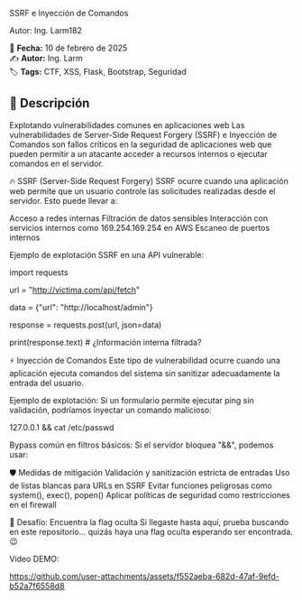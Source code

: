 SSRF e Inyección de Comandos

Autor: Ing. Larm182

📅 **Fecha:** 10 de febrero de 2025  
✍️ **Autor:** Ing. Larm  
🏷️ **Tags:** CTF, XSS, Flask, Bootstrap, Seguridad  

## 📖 Descripción  
Explotando vulnerabilidades comunes en aplicaciones web
Las vulnerabilidades de Server-Side Request Forgery (SSRF) e Inyección de Comandos son fallos críticos en la seguridad de aplicaciones web que pueden permitir a un atacante acceder a recursos internos o ejecutar comandos en el servidor.

🔥 SSRF (Server-Side Request Forgery)
SSRF ocurre cuando una aplicación web permite que un usuario controle las solicitudes realizadas desde el servidor. Esto puede llevar a:

Acceso a redes internas
Filtración de datos sensibles
Interacción con servicios internos como 169.254.169.254 en AWS
Escaneo de puertos internos

Ejemplo de explotación SSRF en una API vulnerable:

import requests

url = "http://victima.com/api/fetch"

data = {"url": "http://localhost/admin"}

response = requests.post(url, json=data)

print(response.text)  # ¿Información interna filtrada?

⚡ Inyección de Comandos
Este tipo de vulnerabilidad ocurre cuando una aplicación ejecuta comandos del sistema sin sanitizar adecuadamente la entrada del usuario.

Ejemplo de explotación:
Si un formulario permite ejecutar ping sin validación, podríamos inyectar un comando malicioso:

127.0.0.1 && cat /etc/passwd

Bypass común en filtros básicos:
Si el servidor bloquea "&&", podemos usar:

🛡️ Medidas de mitigación
Validación y sanitización estricta de entradas
Uso de listas blancas para URLs en SSRF
Evitar funciones peligrosas como system(), exec(), popen()
Aplicar políticas de seguridad como restricciones en el firewall

🎯 Desafío: Encuentra la flag oculta
Si llegaste hasta aquí, prueba buscando en este repositorio... quizás haya una flag oculta esperando ser encontrada. 😉

Video DEMO:

https://github.com/user-attachments/assets/f552aeba-682d-47af-9efd-b52a7f6558d8





